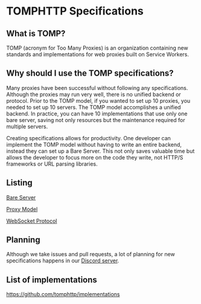 # TOMPHTTP Specifications

## What is TOMP?

TOMP (acronym for Too Many Proxies) is an organization containing new standards and implementations for web proxies built on Service Workers.

## Why should I use the TOMP specifications?

Many proxies have been successful without following any specifications. Although the proxies may run very well, there is no unified backend or protocol. Prior to the TOMP model, if you wanted to set up 10 proxies, you needed to set up 10 servers. The TOMP model accomplishes a unified backend. In practice, you can have 10 implementations that use only one bare server, saving not only resources but the maintenance required for multiple servers.

Creating specifications allows for productivity. One developer can implement the TOMP model without having to write an entire backend, instead they can set up a Bare Server. This not only saves valuable time but allows the developer to focus more on the code they write, not HTTP/S frameworks or URL parsing libraries.

## Listing

[Bare Server](./BareServer.md)

[Proxy Model](./ProxyModel.md)

[WebSocket Protocol](./WebSocketProtocol.md)

## Planning

Although we take issues and pull requests, a lot of planning for new specifications happens in our [Discord server](https://discord.gg/UfETkrJBtT).

## List of implementations

https://github.com/tomphttp/implementations
